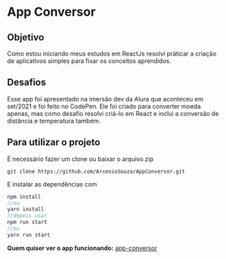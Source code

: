 # App Conversor

## Objetivo

Como estou iniciando meus estudos em ReactJs resolvi práticar a criação de aplicativos simples para fixar os conceitos aprendidos.

## Desafios

Esse app foi apresentado na imersão dev da Alura que aconteceu em set/2021 e foi feito no CodePen. Ele foi criado para converter moeda apenas, mas como desafio resolvi criá-lo em React e inclui a conversão de distância e temperatura também.

## Para utilizar o projeto

É necessário fazer um clone ou baixar o arquivo.zip

`git clone https://github.com/ArcenioSouza/AppConversor.git`

E instalar as dependências com

``` Javascript
npm install
//ou
yarn install
//depois usar
npm run start
//ou
yarn run start
```

**Quem quiser ver o app funcionando:** [app-conversor](https://app-conversor.netlify.app/)
